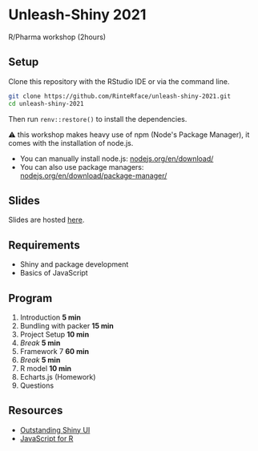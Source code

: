 # Unleash-Shiny 2021

R/Pharma workshop (2hours)

## Setup

Clone this repository with the RStudio IDE or via the 
command line.

```bash
git clone https://github.com/RinteRface/unleash-shiny-2021.git
cd unleash-shiny-2021
```

Then run `renv::restore()` to install the dependencies.

:warning: this workshop makes heavy use of npm
(Node's Package Manager), it comes with the installation of
node.js.

- You can manually install node.js: 
[nodejs.org/en/download/](https://nodejs.org/en/download/)
- You can also use package managers:
[nodejs.org/en/download/package-manager/](https://nodejs.org/en/download/package-manager/)

## Slides

Slides are hosted [here](https://rinterface.com/shiny/talks/RPharma2021/).


## Requirements

- Shiny and package development
- Basics of JavaScript

## Program

1. Introduction 				**5  min**
2. Bundling with packer **15 min**
3. Project Setup 				**10 min**
4. _Break_ 							**5  min**
5. Framework 7 					**60 min**
6. _Break_ 							**5  min**
7. R model 							**10  min**
8. Echarts.js 					(Homework)
9. Questions

## Resources

- [Outstanding Shiny UI](https://divadnojnarg.github.io/outstanding-shiny-ui/)
- [JavaScript for R](https://javascript-for-r.com/) 
